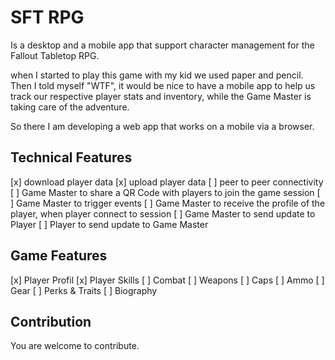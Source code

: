 # SFT RPG
Is a desktop and a mobile app that support character management for the Fallout Tabletop RPG.

when I started to play this game with my kid we used paper and pencil. Then I told myself "WTF", it would be nice to have a mobile app to help us track our respective player stats and inventory, while the Game Master is taking care of the adventure.

So there I am developing a web app that works on a mobile via a browser.

## Technical Features
[x] download player data 
[x] upload player data 
[ ] peer to peer connectivity 
[ ] Game Master to share a QR Code with players to join the game session 
[ ] Game Master to trigger events 
[ ] Game Master to receive the profile of the player, when player connect to session 
[ ] Game Master to send update to Player 
[ ] Player to send update to Game Master 


## Game Features
[x] Player Profil 
[x] Player Skills 
[ ] Combat 
[ ] Weapons 
[ ] Caps 
[ ] Ammo 
[ ] Gear 
[ ] Perks & Traits 
[ ] Biography 

## Contribution
You are welcome to contribute.

